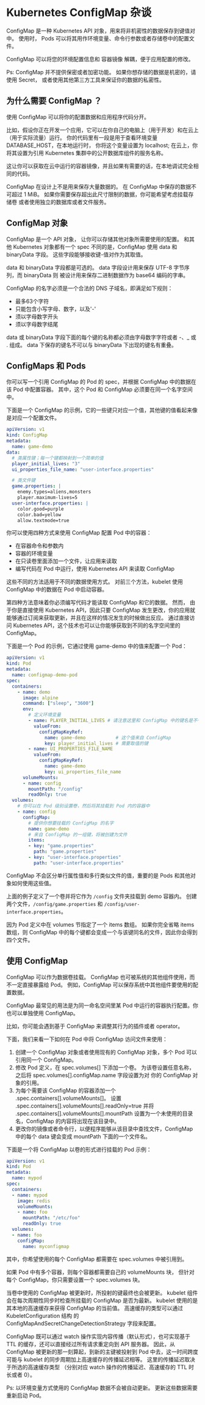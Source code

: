 # Kubernetes ConfigMap 杂谈

ConfigMap 是一种 Kubernetes API 对象，用来将非机密性的数据保存到键值对中。
使用时， Pods 可以将其用作环境变量、命令行参数或者存储卷中的配置文件。

ConfigMap 可以将您的环境配置信息和 容器镜像 解耦，便于应用配置的修改。

Ps: ConfigMap 并不提供保密或者加密功能。 如果你想存储的数据是机密的，请使用 Secret， 或者使用其他第三方工具来保证你的数据的私密性。

## 为什么需要 ConfigMap ？

使用 ConfigMap 可以将你的配置数据和应用程序代码分开。

比如，假设你正在开发一个应用，它可以在你自己的电脑上（用于开发）和在云上 （用于实际流量）运行。 
你的代码里有一段是用于查看环境变量 DATABASE_HOST，在本地运行时， 你将这个变量设置为 localhost;
在云上，你将其设置为引用 Kubernetes 集群中的公开数据库组件的服务名称。

这让你可以获取在云中运行的容器镜像，并且如果有需要的话，在本地调试完全相同的代码。

ConfigMap 在设计上不是用来保存大量数据的。
在 ConfigMap 中保存的数据不可超过 1 MiB。
如果你需要保存超出此尺寸限制的数据，你可能希望考虑挂载存储卷 或者使用独立的数据库或者文件服务。

## ConfigMap 对象

ConfigMap 是一个 API 对象， 让你可以存储其他对象所需要使用的配置。
和其他 Kubernetes 对象都有一个 spec 不同的是，ConfigMap 使用 data 和 binaryData 字段。
这些字段能够接收键-值对作为其取值。

data 和 binaryData 字段都是可选的。
data 字段设计用来保存 UTF-8 字节序列，而 binaryData 则 被设计用来保存二进制数据作为 base64 编码的字串。

ConfigMap 的名字必须是一个合法的 DNS 子域名，即满足如下规则：

 - 最多63个字符
 - 只能包含小写字母、数字，以及'-'
 - 须以字母数字开头
 - 须以字母数字结尾

data 或 binaryData 字段下面的每个键的名称都必须由字母数字字符或者 -、_ 或 . 组成。
data 下保存的键名不可以与 binaryData 下出现的键名有重叠。

## ConfigMaps 和 Pods

你可以写一个引用 ConfigMap 的 Pod 的 spec，并根据 ConfigMap 中的数据在该 Pod 中配置容器。
其中，这个 Pod 和 ConfigMap 必须要在同一个名字空间中。

下面是一个 ConfigMap 的示例，它的一些键只对应一个值，其他键的值看起来像是对应一个配置文件。

```yaml
apiVersion: v1
kind: ConfigMap
metadata:
  name: game-demo
data:
  # 类属性键；每一个键都映射到一个简单的值
  player_initial_lives: "3"
  ui_properties_file_name: "user-interface.properties"

  # 类文件键
  game.properties: |
    enemy.types=aliens,monsters
    player.maximum-lives=5    
  user-interface.properties: |
    color.good=purple
    color.bad=yellow
    allow.textmode=true    
```

你可以使用四种方式来使用 ConfigMap 配置 Pod 中的容器：

 - 在容器命令和参数内
 - 容器的环境变量
 - 在只读卷里面添加一个文件，让应用来读取
 - 编写代码在 Pod 中运行，使用 Kubernetes API 来读取 ConfigMap


这些不同的方法适用于不同的数据使用方式。
对前三个方法，kubelet 使用 ConfigMap 中的数据在 Pod 中启动容器。

第四种方法意味着你必须编写代码才能读取 ConfigMap 和它的数据。
然而， 由于你是直接使用 Kubernetes API，因此只要 ConfigMap 发生更改，你的应用就能够通过订阅来获取更新，并且在这样的情况发生的时候做出反应。 
通过直接访问 Kubernetes API，这个技术也可以让你能够获取到不同的名字空间里的 ConfigMap。

下面是一个 Pod 的示例，它通过使用 game-demo 中的值来配置一个 Pod：

```yaml
apiVersion: v1
kind: Pod
metadata:
  name: configmap-demo-pod
spec:
  containers:
    - name: demo
      image: alpine
      command: ["sleep", "3600"]
      env:
        # 定义环境变量
        - name: PLAYER_INITIAL_LIVES # 请注意这里和 ConfigMap 中的键名是不一样的
          valueFrom:
            configMapKeyRef:
              name: game-demo           # 这个值来自 ConfigMap
              key: player_initial_lives # 需要取值的键
        - name: UI_PROPERTIES_FILE_NAME
          valueFrom:
            configMapKeyRef:
              name: game-demo
              key: ui_properties_file_name
      volumeMounts:
      - name: config
        mountPath: "/config"
        readOnly: true
  volumes:
    # 你可以在 Pod 级别设置卷，然后将其挂载到 Pod 内的容器中
    - name: config
      configMap:
        # 提供你想要挂载的 ConfigMap 的名字
        name: game-demo
        # 来自 ConfigMap 的一组键，将被创建为文件
        items:
        - key: "game.properties"
          path: "game.properties"
        - key: "user-interface.properties"
          path: "user-interface.properties"
```

ConfigMap 不会区分单行属性值和多行类似文件的值，重要的是 Pods 和其他对象如何使用这些值。

上面的例子定义了一个卷并将它作为 `/config` 文件夹挂载到 demo 容器内。
创建两个文件，`/config/game.properties` 和 `/config/user-interface.properties`。

因为 Pod 定义中在 volumes 节指定了一个 items 数组。 
如果你完全省略 items 数组，则 ConfigMap 中的每个键都会变成一个与该键同名的文件，因此你会得到四个文件。


## 使用 ConfigMap

ConfigMap 可以作为数据卷挂载。
ConfigMap 也可被系统的其他组件使用，而不一定直接暴露给 Pod。
例如，ConfigMap 可以保存系统中其他组件要使用的配置数据。

ConfigMap 最常见的用法是为同一命名空间里某 Pod 中运行的容器执行配置。你也可以单独使用 ConfigMap。

比如，你可能会遇到基于 ConfigMap 来调整其行为的插件或者 operator。

下面，我们来看一下如何在 Pod 中将 ConfigMap 访问文件来使用：

1. 创建一个 ConfigMap 对象或者使用现有的 ConfigMap 对象，多个 Pod 可以引用同一个 ConfigMap。
2. 修改 Pod 定义，在 spec.volumes[] 下添加一个卷。 为该卷设置任意名称，之后将 spec.volumes[].configMap.name 字段设置为对 你的 ConfigMap 对象的引用。
3. 为每个需要该 ConfigMap 的容器添加一个 .spec.containers[].volumeMounts[]。 设置 .spec.containers[].volumeMounts[].readOnly=true 并将 .spec.containers[].volumeMounts[].mountPath 设置为一个未使用的目录名，ConfigMap 的内容将出现在该目录中。
4. 更改你的镜像或者命令行，以便程序能够从该目录中查找文件，ConfigMap 中的每个 data 键会变成 mountPath 下面的一个文件名。


下面是一个将 ConfigMap 以卷的形式进行挂载的 Pod 示例：

```yaml
apiVersion: v1
kind: Pod
metadata:
  name: mypod
spec:
  containers:
  - name: mypod
    image: redis
    volumeMounts:
    - name: foo
      mountPath: "/etc/foo"
      readOnly: true
  volumes:
  - name: foo
    configMap:
      name: myconfigmap
```

其中，你希望使用的每个 ConfigMap 都需要在 spec.volumes 中被引用到。

如果 Pod 中有多个容器，则每个容器都需要自己的 volumeMounts 块，
但针对每个 ConfigMap，你只需要设置一个 spec.volumes 块。

当卷中使用的 ConfigMap 被更新时，所投射的键最终也会被更新。
kubelet 组件会在每次周期性同步时检查所挂载的 ConfigMap 是否为最新。 
kubelet 使用的是其本地的高速缓存来获得 ConfigMap 的当前值。
高速缓存的类型可以通过 KubeletConfiguration 结构 的 ConfigMapAndSecretChangeDetectionStrategy 字段来配置。

ConfigMap 既可以通过 watch 操作实现内容传播（默认形式），也可实现基于 TTL 的缓存，还可以直接经过所有请求重定向到 API 服务器。
因此，从 ConfigMap 被更新的那一刻算起，到新的主键被投射到 Pod 中去，这一时间跨度可能与 kubelet 的同步周期加上高速缓存的传播延迟相等。
这里的传播延迟取决于所选的高速缓存类型 （分别对应 watch 操作的传播延迟、高速缓存的 TTL 时长或者 0）。

Ps: 以环境变量方式使用的 ConfigMap 数据不会被自动更新。 更新这些数据需要重新启动 Pod。
